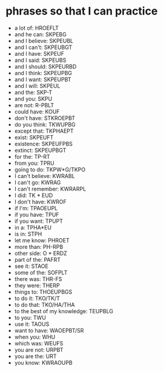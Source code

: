 # phrases so that I can practice

 * a lot of: HROEFLT
 * and he can: SKPEBG
 * and I believe: SKPEUBL
 * and I can't: SKPEUBGT
 * and I have: SKPEUF
 * and I said: SKPEUBS
 * and I should: SKPEURBD
 * and I think: SKPEUPBG
 * and I want: SKPEUPBT
 * and I will: SKPEUL
 * and the: SKP-T
 * and you: SKPU
 * are not: R-PBLT
 * could have: KOUF
 * don't have: STKROEPBT
 * do you think: TKWUPBG
 * except that: TKPHAEPT
 * exist: SKPEUFT
 * existence: SKPEUFPBS
 * extinct: SKPEUPBGT
 * for the: TP-RT
 * from you: TPRU
 * going to do: TKPW*G/TKPO
 * I can't believe: KWRABL
 * I can't go: KWRAG
 * I can't remember: KWRARPL
 * I did: TK * EUD
 * I don't have: KWROF
 * if I'm: TPAOEUPL
 * if you have: TPUF
 * if you want: TPUPT
 * in a: TPHA*EU
 * is in: STPH
 * let me know: PHROET
 * more than: PH-RPB
 * other side: O * ERDZ
 * part of the: PAFRT
 * see it: STAOE
 * some of the: SOFPLT
 * there was: THR-FS
 * they were: THERP
 * things to: THOEUPBGS
 * to do it: TKO/TK/T
 * to do that: TKO/HA/THA
 * to the best of my knowledge: TEUPBLG
 * to you: TWU
 * use it: TAOUS
 * want to have: WAOEPBT/SR
 * when you: WHU
 * which was: WEUFS
 * you are not: URPBT
 * you are the: URT
 * you know: KWRAOUPB
